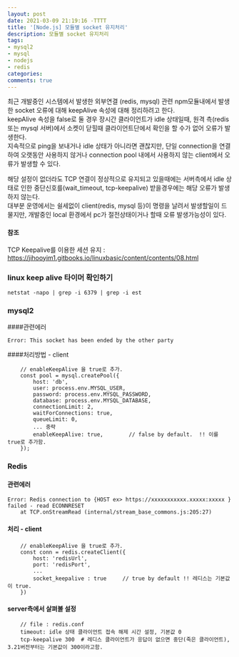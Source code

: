 ```yaml
---
layout: post
date: 2021-03-09 21:19:16 -TTTT
title: '[Node.js] 모듈별 socket 유지처리'
description: 모듈별 socket 유지처리
tags:
- mysql2
- mysql
- nodejs
- redis
categories:
comments: true
---
```

최근 개발중인 시스템에서 발생한 외부연결 (redis, mysql) 관련 npm모듈내에서 발생한 socket 오류에 대해 keepAlive 속성에 대해 정리하려고 한다.  
keepAlive 속성을 false로 둘 경우 장시간 클라이언트가 idle 상태일때, 원격 측(redis 또는 mysql 서버)에서 소켓이 닫힐때 클라이언트단에서 확인을 할 수가 없어 오류가 발생한다.  
지속적으로 ping을 보내거나 idle 상태가 아니라면 괜찮지만, 단일 connection을 연결하여 오랫동안 사용하지 않거나 connection pool 내에서 사용하지 않는 client에서 오류가 발생할 수 있다.  

해당 설정이 없더라도 TCP 연결이 정상적으로 유지되고 있을때에는 서버측에서 idle 상태로 인한 중단신호를(wait_timeout, tcp-keepalive) 받을경우에는 해당 오류가 발생하지 않는다.  
대부분 운영에서는 쉴세없이 client(redis, mysql 등)이 명령을 날려서 발생할일이 드물지만, 개발중인 local 환경에서 pc가 절전상태이거나 할때 오류 발생가능성이 있다.

#### 참조 
TCP Keepalive를 이용한 세션 유지 : https://jihooyim1.gitbooks.io/linuxbasic/content/contents/08.html

### linux keep alive 타이머 확인하기
```
netstat -napo | grep -i 6379 | grep -i est
```

### mysql2 

####관련에러
```
Error: This socket has been ended by the other party
```

####처리방법 - client
```
    // enableKeepAlive 을 true로 추가.
    const pool = mysql.createPool({
        host: 'db',
        user: process.env.MYSQL_USER,
        password: process.env.MYSQL_PASSWORD,
        database: process.env.MYSQL_DATABASE,
        connectionLimit: 2,
        waitForConnections: true,
        queueLimit: 0,
        ... 중략
        enableKeepAlive: true,        // false by default.  !! 이를 true로 추가함.
    });
```


### Redis  

#### 관련에러
```
Error: Redis connection to {HOST ex> https://xxxxxxxxxxx.xxxxx:xxxxx } failed - read ECONNRESET
    at TCP.onStreamRead (internal/stream_base_commons.js:205:27)
```
#### 처리 - client 
```
    // enableKeepAlive 을 true로 추가.
    const conn = redis.createClient({
        host: 'redisUrl',
        port: 'redisPort',
        ...
        socket_keepalive : true     // true by default !! 레디스는 기본값이 true. 
    })
```

#### server측에서 살펴볼 설정
```
    // file : redis.conf
    timeout: idle 상태 클라이언트 접속 해제 시간 설정, 기본값 0
    tcp-keepalive 300  # 레디스 클라이언트가 응답이 없으면 중단(죽은 클라이언트), 3.21버전부터는 기본값이 300이라고함.
```
